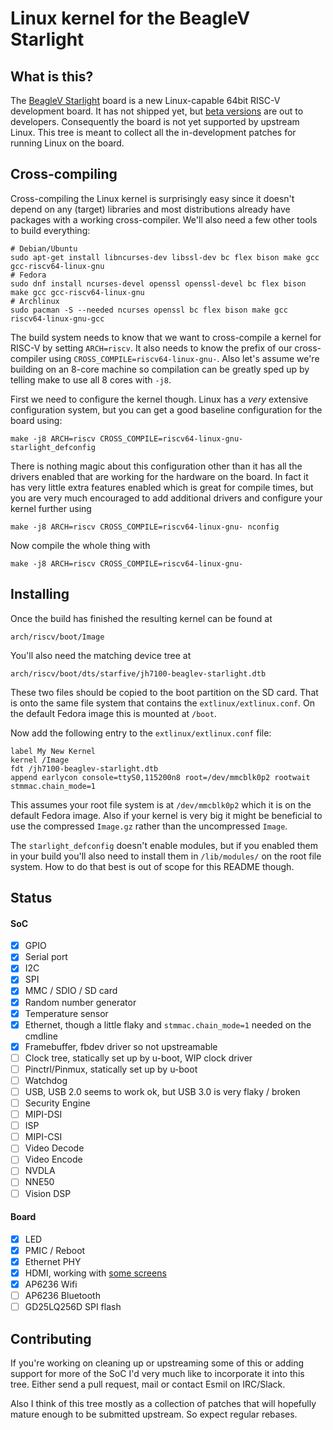 # Linux kernel for the BeagleV Starlight

## What is this?

The [BeagleV Starlight][bborg] board is a new Linux-capable 64bit RISC-V
development board. It has not shipped yet, but [beta versions][beta] are out to
developers. Consequently the board is not yet supported by upstream Linux. This
tree is meant to collect all the in-development patches for running Linux on
the board.

[bborg]: https://beagleboard.org/beaglev
[beta]: https://github.com/beagleboard/beaglev-starlight

## Cross-compiling

Cross-compiling the Linux kernel is surprisingly easy since it doesn't depend
on any (target) libraries and most distributions already have packages with a
working cross-compiler. We'll also need a few other tools to build everything:
```shell
# Debian/Ubuntu
sudo apt-get install libncurses-dev libssl-dev bc flex bison make gcc gcc-riscv64-linux-gnu
# Fedora
sudo dnf install ncurses-devel openssl openssl-devel bc flex bison make gcc gcc-riscv64-linux-gnu
# Archlinux
sudo pacman -S --needed ncurses openssl bc flex bison make gcc riscv64-linux-gnu-gcc
```

The build system needs to know that we want to cross-compile a kernel for
RISC-V by setting `ARCH=riscv`. It also needs to know the prefix of our
cross-compiler using `CROSS_COMPILE=riscv64-linux-gnu-`. Also let's assume
we're building on an 8-core machine so compilation can be greatly sped up by
telling make to use all 8 cores with `-j8`.

First we need to configure the kernel though. Linux has a *very* extensive
configuration system, but you can get a good baseline configuration for the
board using:
```shell
make -j8 ARCH=riscv CROSS_COMPILE=riscv64-linux-gnu- starlight_defconfig
```

There is nothing magic about this configuration other than it has all the
drivers enabled that are working for the hardware on the board. In fact it has
very little extra features enabled which is great for compile times, but you
are very much encouraged to add additional drivers and configure your kernel
further using
```shell
make -j8 ARCH=riscv CROSS_COMPILE=riscv64-linux-gnu- nconfig
```

Now compile the whole thing with
```
make -j8 ARCH=riscv CROSS_COMPILE=riscv64-linux-gnu-
```


## Installing

Once the build has finished the resulting kernel can be found at
```shell
arch/riscv/boot/Image
```
You'll also need the matching device tree at
```shell
arch/riscv/boot/dts/starfive/jh7100-beaglev-starlight.dtb
```
These two files should be copied to the boot partition on the SD card. That is
onto the same file system that contains the `extlinux/extlinux.conf`. On the
default Fedora image this is mounted at `/boot`.

Now add the following entry to the `extlinux/extlinux.conf` file:
```
label My New Kernel
kernel /Image
fdt /jh7100-beaglev-starlight.dtb
append earlycon console=ttyS0,115200n8 root=/dev/mmcblk0p2 rootwait stmmac.chain_mode=1
```

This assumes your root file system is at `/dev/mmcblk0p2` which it is on the
default Fedora image. Also if your kernel is very big it might be beneficial to
use the compressed `Image.gz` rather than the uncompressed `Image`.

The `starlight_defconfig` doesn't enable modules, but if you enabled them in
your build you'll also need to install them in `/lib/modules/` on the root file
system. How to do that best is out of scope for this README though.


## Status

#### SoC

- [x] GPIO
- [x] Serial port
- [x] I2C
- [x] SPI
- [x] MMC / SDIO / SD card
- [x] Random number generator
- [x] Temperature sensor
- [x] Ethernet, though a little flaky and `stmmac.chain_mode=1` needed on the cmdline
- [x] Framebuffer, fbdev driver so not upstreamable
- [ ] Clock tree, statically set up by u-boot, WIP clock driver
- [ ] Pinctrl/Pinmux, statically set up by u-boot
- [ ] Watchdog
- [ ] USB, USB 2.0 seems to work ok, but USB 3.0 is very flaky / broken
- [ ] Security Engine
- [ ] MIPI-DSI
- [ ] ISP
- [ ] MIPI-CSI
- [ ] Video Decode
- [ ] Video Encode
- [ ] NVDLA
- [ ] NNE50
- [ ] Vision DSP

#### Board

- [x] LED
- [x] PMIC / Reboot
- [x] Ethernet PHY
- [x] HDMI, working with [some screens][hdmi]
- [x] AP6236 Wifi
- [ ] AP6236 Bluetooth
- [ ] GD25LQ256D SPI flash

[hdmi]: https://forum.beagleboard.org/t/hdmi-displays-compatible-list/

## Contributing

If you're working on cleaning up or upstreaming some of this or adding support
for more of the SoC I'd very much like to incorporate it into this tree. Either
send a pull request, mail or contact Esmil on IRC/Slack.

Also I think of this tree mostly as a collection of patches that will hopefully
mature enough to be submitted upstream. So expect regular rebases.
